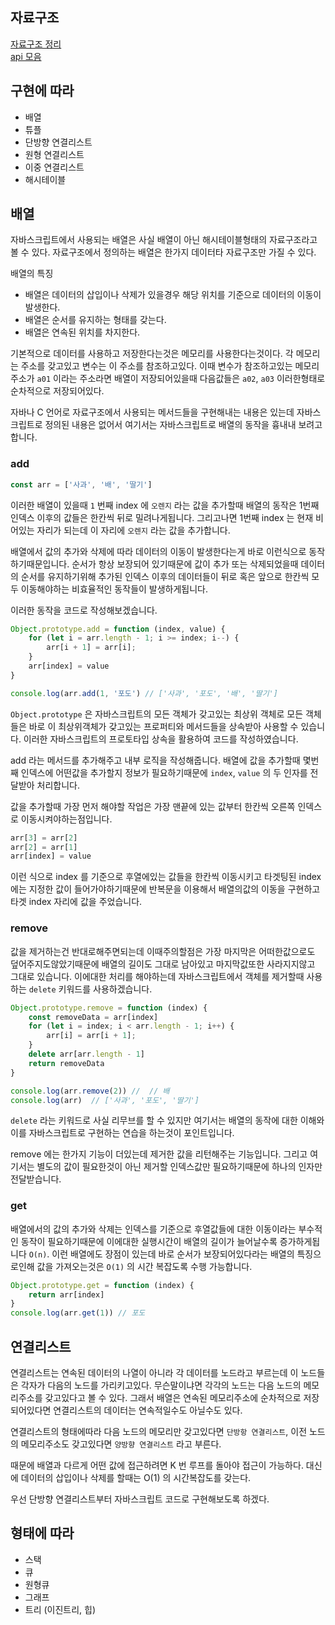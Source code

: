 ## 자료구조
[자료구조 정리](https://blog.yena.io/studynote/2018/11/14/Algorithm-Basic.html)  
[api 모음](https://github.com/rencarKYS/public-apis)

## 구현에 따라
- 배열
- 튜플
- 단방향 연결리스트
- 원형 연결리스트
- 이중 연결리스트
- 해시테이블 

## 배열
자바스크립트에서 사용되는 배열은 사실 배열이 아닌 해시테이블형태의 자료구조라고 볼 수 있다. 자료구조에서 정의하는 배열은 한가지 데이터타 자료구조만 가질 수 있다.
  
배열의 특징
- 배열은 데이터의 삽입이나 삭제가 있을경우 해당 위치를 기준으로 데이터의 이동이 발생한다.
- 배열은 순서를 유지하는 형태를 갖는다.
- 배열은 연속된 위치를 차지한다.
  
기본적으로 데이터를 사용하고 저장한다는것은 메모리를 사용한다는것이다. 각 메모리는 주소를 갖고있고 변수는 이 주소를 참조하고있다. 이때 변수가 참조하고있는 메모리주소가 `a01` 이라는 주소라면 배열이 저장되어있을때 다음값들은 `a02`, `a03` 이러한형태로 순차적으로 저장되어있다.

자바나 C 언어로 자료구조에서 사용되는 메서드들을 구현해내는 내용은 있는데 자바스크립트로 정의된 내용은 없어서 여기서는 자바스크립트로 배열의 동작을 흉내내 보려고합니다.

### add
```js
const arr = ['사과', '배', '딸기']
```
이러한 배열이 있을때 `1` 번째 index 에 `오렌지` 라는 값을 추가할때 배열의 동작은 1번째 인덱스 이후의 값들은 한칸씩 뒤로 밀려나게됩니다. 그리고나면 1번째 index 는 현재 비어있는 자리가 되는데 이 자리에 `오렌지` 라는 값을 추가합니다.
  
배열에서 값의 추가와 삭제에 따라 데이터의 이동이 발생한다는게 바로 이런식으로 동작하기때문입니다. 순서가 항상 보장되어 있기때문에 값이 추가 또는 삭제되었을때 데이터의 순서를 유지하기위해 추가된 인덱스 이후의 데이터들이 뒤로 혹은 앞으로 한칸씩 모두 이동해야하는 비효율적인 동작들이 발생하게됩니다.

이러한 동작을 코드로 작성해보겠습니다.
```js
Object.prototype.add = function (index, value) {
    for (let i = arr.length - 1; i >= index; i--) {
        arr[i + 1] = arr[i];
    }
    arr[index] = value
}

console.log(arr.add(1, '포도') // ['사과', '포도', '배', '딸기']
```
`Object.prototype` 은 자바스크립트의 모든 객체가 갖고있는 최상위 객체로 모든 객체들은 바로 이 최상위객체가 갖고있는 프로퍼티와 메서드들을 상속받아 사용할 수 있습니다. 이러한 자바스크립트의 프로토타입 상속을 활용하여 코드를 작성하였습니다.
  
add 라는 메서드를 추가해주고 내부 로직을 작성해줍니다. 배열에 값을 추가할때 몇번째 인덱스에 어떤값을 추가할지 정보가 필요하기때문에 `index`, `value` 의 두 인자를 전달받아 처리합니다.
  
값을 추가할때 가장 먼저 해야할 작업은 가장 맨끝에 있는 값부터 한칸씩 오른쪽 인덱스로 이동시켜야하는점입니다.
```js
arr[3] = arr[2]
arr[2] = arr[1]
arr[index] = value
```
이런 식으로 index 를 기준으로 후열에있는 값들을 한칸씩 이동시키고 타겟팅된 index 에는 지정한 값이 들어가야하기때문에 반복문을 이용해서 배열의값의 이동을 구현하고 타겟 index 자리에 값을 주었습니다.

### remove
값을 제거하는건 반대로해주면되는데 이때주의할점은 가장 마지막은 어떠한값으로도 덮어주지도않았기때문에 배열의 길이도 그대로 남아있고 마지막값또한 사라지지않고 그대로 있습니다. 이에대한 처리를 해야하는데 자바스크립트에서 객체를 제거할때 사용하는 `delete` 키워드를 사용하겠습니다.

```js
Object.prototype.remove = function (index) {
    const removeData = arr[index]
    for (let i = index; i < arr.length - 1; i++) {
        arr[i] = arr[i + 1];
    }
    delete arr[arr.length - 1]
    return removeData
}

console.log(arr.remove(2)) //  // 배
console.log(arr)  // ['사과', '포도', '딸기']
```
`delete` 라는 키워드로 사실 리무브를 할 수 있지만 여기서는 배열의 동작에 대한 이해와 이를 자바스크립트로 구현하는 연습을 하는것이 포인트입니다.
  
remove 에는 한가지 기능이 더있는데 제거한 값을 리턴해주는 기능입니다. 그리고 여기서는 별도의 값이 필요한것이 아닌 제거할 인덱스값만 필요하기때문에 하나의 인자만 전달받습니다.

### get
배열에서의 값의 추가와 삭제는 인덱스를 기준으로 후열값들에 대한 이동이라는 부수적인 동작이 필요하기때문에 이에대한 실행시간이 배열의 길이가 늘어날수록 증가하게됩니다 `O(n)`. 이런 배열에도 장점이 있는데 바로 순서가 보장되어있다라는 배열의 특징으로인해 값을 가져오는것은 `O(1)` 의 시간 복잡도록 수행 가능합니다.

```js
Object.prototype.get = function (index) {
    return arr[index]
}
console.log(arr.get(1)) // 포도
```

## 연결리스트
연결리스트는 연속된 데이터의 나열이 아니라 각 데이터를 노드라고 부르는데 이 노드들은 각자가 다음의 노드를 가리키고있다. 무슨말이냐면 각각의 노드는 다음 노드의 메모리주소를 갖고있다고 볼 수 있다. 그래서 배열은 연속된 메모리주소에 순차적으로 저장되어있다면 연결리스트의 데이터는 연속적일수도 아닐수도 있다. 
  
연결리스트의 형태에따라 다음 노드의 메모리만 갖고있다면 `단방항 연결리스트`, 이전 노드의 메모리주소도 갖고있다면 `양방향 연결리스트` 라고 부른다. 
  
때문에 배열과 다르게 어떤 값에 접근하려면 K 번 루프를 돌아야 접근이 가능하다. 대신에 데이터의 삽입이나 삭제를 할때는 O(1) 의 시간복잡도를 갖는다.
  
우선 단방향 연결리스트부터 자바스크립트 코드로 구현해보도록 하겠다.



## 형태에 따라
- 스택
- 큐
- 원형큐
- 그래프
- 트리 (이진트리, 힙)

